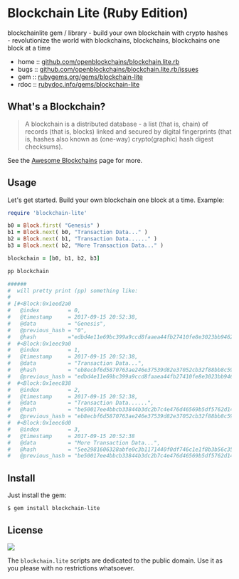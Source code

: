 # Blockchain Lite (Ruby Edition)

blockchainlite gem / library - build your own blockchain with crypto hashes -  revolutionize the world with blockchains, blockchains, blockchains one block at a time

* home  :: [github.com/openblockchains/blockchain.lite.rb](https://github.com/openblockchains/blockchain.lite.rb)
* bugs  :: [github.com/openblockchains/blockchain.lite.rb/issues](https://github.com/openblockchains/blockchain.lite.rb/issues)
* gem   :: [rubygems.org/gems/blockchain-lite](https://rubygems.org/gems/blockchain-lite)
* rdoc  :: [rubydoc.info/gems/blockchain-lite](http://rubydoc.info/gems/blockchain-lite)


## What's a Blockchain?

> A blockchain is a distributed database -
> a list (that is, chain) of records (that is, blocks)
> linked and secured by digital fingerprints
> (that is, hashes also known as (one-way) crypto(graphic) hash digest checksums).

See the [Awesome Blockchains](https://github.com/openblockchains/awesome-blockchains) page for more.


## Usage

Let's get started.  Build your own blockchain one block at a time.
Example:


``` ruby
require 'blockchain-lite'

b0 = Block.first( "Genesis" )
b1 = Block.next( b0, "Transaction Data..." )
b2 = Block.next( b1, "Transaction Data......" )
b3 = Block.next( b2, "More Transaction Data..." )

blockchain = [b0, b1, b2, b3]

pp blockchain

######
#  will pretty print (pp) something like:
#
# [#<Block:0x1eed2a0
#   @index         = 0,
#   @timestamp     = 2017-09-15 20:52:38,
#   @data          = "Genesis",
#   @previous_hash = "0",
#   @hash          ="edbd4e11e69bc399a9ccd8faaea44fb27410fe8e3023bb9462450a0a9c4caa1b">,
#  #<Block:0x1eec9a0
#   @index         = 1,
#   @timestamp     = 2017-09-15 20:52:38,
#   @data          = "Transaction Data...",
#   @hash          = "eb8ecbf6d5870763ae246e37539d82e37052cb32f88bb8c59971f9978e437743",
#   @previous_hash = "edbd4e11e69bc399a9ccd8faaea44fb27410fe8e3023bb9462450a0a9c4caa1b">,
#  #<Block:0x1eec838
#   @index         = 2,
#   @timestamp     = 2017-09-15 20:52:38,
#   @data          = "Transaction Data......",
#   @hash          = "be50017ee4bbcb33844b3dc2b7c4e476d46569b5df5762d14ceba9355f0a85f4",
#   @previous_hash = "eb8ecbf6d5870763ae246e37539d82e37052cb32f88bb8c59971f9978e437743">,
#  #<Block:0x1eec6d0
#   @index         = 3,
#   @timestamp     = 2017-09-15 20:52:38
#   @data          = "More Transaction Data...",
#   @hash          = "5ee2981606328abfe0c3b1171440f0df746c1e1f8b3b56c351727f7da7ae5d8d",
#   @previous_hash = "be50017ee4bbcb33844b3dc2b7c4e476d46569b5df5762d14ceba9355f0a85f4">]
```


## Install

Just install the gem:

    $ gem install blockchain-lite


## License

![](https://publicdomainworks.github.io/buttons/zero88x31.png)

The `blockchain.lite` scripts are dedicated to the public domain.
Use it as you please with no restrictions whatsoever.
